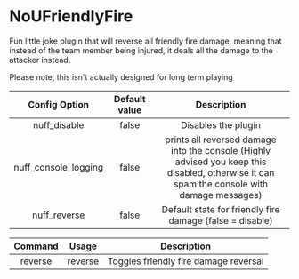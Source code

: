 # NoUFriendlyFire

Fun little joke plugin that will reverse all friendly fire damage, meaning that instead of the team member being injured, it deals all the damage to the attacker instead.


Please note, this isn't actually designed for long term playing

| Config Option | Default value  | Description  |
|:-------------:|:---------------:|:---------------:|
| nuff_disable | false | Disables the plugin |
| nuff_console_logging | false | prints all reversed damage into the console (Highly advised you keep this disabled, otherwise it can spam the console with damage messages) |
| nuff_reverse | false | Default state for friendly fire damage (false = disable) |

| Command | Usage  | Description  |
|:-------------:|:---------------:|:---------------:|
| reverse | reverse | Toggles friendly fire damage reversal |

